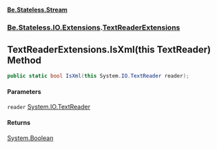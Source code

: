 #### [Be.Stateless.Stream](README.md 'README')
### [Be.Stateless.IO.Extensions](Be.Stateless.IO.Extensions.md 'Be.Stateless.IO.Extensions').[TextReaderExtensions](TextReaderExtensions.md 'Be.Stateless.IO.Extensions.TextReaderExtensions')

## TextReaderExtensions.IsXml(this TextReader) Method

```csharp
public static bool IsXml(this System.IO.TextReader reader);
```
#### Parameters

<a name='Be.Stateless.IO.Extensions.TextReaderExtensions.IsXml(thisSystem.IO.TextReader).reader'></a>

`reader` [System.IO.TextReader](https://docs.microsoft.com/en-us/dotnet/api/System.IO.TextReader 'System.IO.TextReader')

#### Returns
[System.Boolean](https://docs.microsoft.com/en-us/dotnet/api/System.Boolean 'System.Boolean')